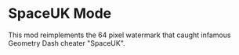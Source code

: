 # SpaceUK Mode

This mod reimplements the 64 pixel watermark that caught infamous Geometry Dash cheater "SpaceUK".
